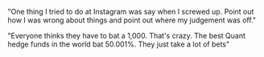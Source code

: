 "One thing I tried to do at Instagram was say when I screwed up. Point out how I was wrong about things and point out where my judgement was off."

"Everyone thinks they have to bat a 1,000. That's crazy. The best Quant hedge funds in the world bat 50.001%. They just take a lot of bets"